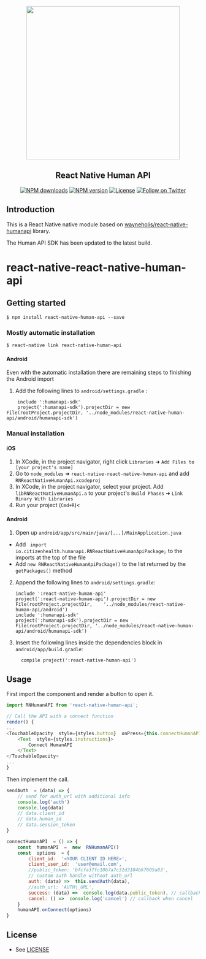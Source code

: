 

<p align="center">
  <a href="https://humanapi.co">
    <img width="400" src="https://firebasestorage.googleapis.com/v0/b/health-score-6740b.appspot.com/o/development%2Fresources%2Fimages%2Fhumanapi.png?alt=media&token=ebf36a25-eece-43ca-8431-357656e8ad16"><br/>
  </a>
  <h2 align="center">React Native Human API</h2>
</p>

<p align="center">
  <a href="https://www.npmjs.com/package/react-native-human-api"><img src="https://img.shields.io/npm/dt/react-native-human-api.svg?style=flat-square" alt="NPM downloads"></a>
  <a href="https://www.npmjs.com/package/react-native-human-api"><img src="https://img.shields.io/npm/v/react-native-human-api.svg?style=flat-square" alt="NPM version"></a>
  <a href="/LICENSE"><img src="https://img.shields.io/aur/license/yaourt.svg?style=flat-square" alt="License"></a>
  <a href="https://twitter.com/citizenhealth"><img src="https://img.shields.io/twitter/follow/CitizenHealthio.svg?style=social&logo=twitter&label=Follow" alt="Follow on Twitter"></a>
</p>

## Introduction

This is a React Native native module based on  [wayneholis/react-native-humanapi](https://github.com/wayneholis/react-native-humanapi) library.

The Human API SDK has been updated to the latest build.

# react-native-react-native-human-api

## Getting started

`$ npm install react-native-human-api --save`

### Mostly automatic installation

`$ react-native link react-native-human-api`

#### Android
Even with the automatic installation there are remaining steps to finishing the Android import

 1. Add the following lines to `android/settings.gradle` :
```
  	include ':humanapi-sdk'  
  	project(':humanapi-sdk').projectDir = new File(rootProject.projectDir, '../node_modules/react-native-human-api/android/humanapi-sdk')
```

### Manual installation


#### iOS

1. In XCode, in the project navigator, right click `Libraries` ➜ `Add Files to [your project's name]`
2. Go to `node_modules` ➜ `react-native-react-native-human-api` and add `RNReactNativeHumanApi.xcodeproj`
3. In XCode, in the project navigator, select your project. Add `libRNReactNativeHumanApi.a` to your project's `Build Phases` ➜ `Link Binary With Libraries`
4. Run your project (`Cmd+R`)<

#### Android

1. Open up `android/app/src/main/java/[...]/MainApplication.java`
  - Add ` import io.citizenhealth.humanapi.RNReactNativeHumanApiPackage;` to the imports at the top of the file
  - Add `new RNReactNativeHumanApiPackage()` to the list returned by the `getPackages()` method
2. Append the following lines to `android/settings.gradle`:
  	```
  	include ':react-native-human-api'
  	project(':react-native-human-api').projectDir = new File(rootProject.projectDir, 	'../node_modules/react-native-human-api/android')
  	include ':humanapi-sdk'  
  	project(':humanapi-sdk').projectDir = new File(rootProject.projectDir, '../node_modules/react-native-human-api/android/humanapi-sdk')
  	```
3. Insert the following lines inside the dependencies block in `android/app/build.gradle`:
  	```
      compile project(':react-native-human-api')
  	```

## Usage

First import the component and render a button to open it.
```javascript
import RNHumanAPI from 'react-native-human-api';

// Call the API with a connect function
render() {
...
<TouchableOpacity  style={styles.button}  onPress={this.connectHumanAPI}>
	<Text  style={styles.instructions}>
		Connect HumanAPI
	</Text>
</TouchableOpacity>
...
}
```
  Then implement the call.
```javascript
sendAuth  = (data) => {
	// send for auth_url with additional info
	console.log('auth')
	console.log(data)
	// data.client_id
	// data.human_id
	// data.session_token
}

connectHumanAPI  = () => {
	const  humanAPI  =  new  RNHumanAPI()
	const  options  = {
		client_id:  '<YOUR CLIENT ID HERE>',
		client_user_id:  'user@email.com',
		//public_token: 'bfcfa37fc10b7a7c31d3104b67605a83',
		// custom auth handle without auth_url
		auth: (data) =>  this.sendAuth(data),
		//auth_url: 'AUTH\_URL',
		success: (data) =>  console.log(data.public_token), // callback when success with auth_url
		cancel: () =>  console.log('cancel') // callback when cancel
	}
	humanAPI.onConnect(options)
}
```
## License

* See [LICENSE](/LICENSE)
